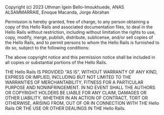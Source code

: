 Copyright (c) 2023 Uthman Igein Bello-Imoukhuede, ANAS ALSAMMARRAIE, Enoque Macanda, Jorge Abrahan

Permission is hereby granted, free of charge, to any person obtaining a copy of this Hello Rails and associated documentation files, to deal in the Hello Rails without restriction, including without limitation the rights to use, copy, modify, merge, publish, distribute, sublicense, and/or sell copies of the Hello Rails, and to permit persons to whom the Hello Rails is furnished to do so, subject to the following conditions:

The above copyright notice and this permission notice shall be included in all copies or substantial portions of the Hello Rails.

THE Hello Rails IS PROVIDED "AS IS", WITHOUT WARRANTY OF ANY KIND, EXPRESS OR IMPLIED, INCLUDING BUT NOT LIMITED TO THE WARRANTIES OF MERCHANTABILITY, FITNESS FOR A PARTICULAR PURPOSE AND NONINFRINGEMENT. IN NO EVENT SHALL THE AUTHORS OR COPYRIGHT HOLDERS BE LIABLE FOR ANY CLAIM, DAMAGES OR OTHER LIABILITY, WHETHER IN AN ACTION OF CONTRACT, TORT OR OTHERWISE, ARISING FROM, OUT OF OR IN CONNECTION WITH THE Hello Rails OR THE USE OR OTHER DEALINGS IN THE Hello Rails.
